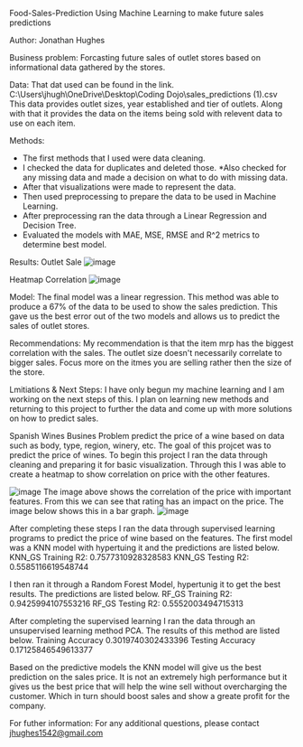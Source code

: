  Food-Sales-Prediction
  Using Machine Learning to make future sales predictions
  
Author: Jonathan Hughes

Business problem:
Forcasting future sales of outlet stores based on informational data gathered by the stores. 

Data:
That dat used can be found in the link. 
C:\Users\jhugh\OneDrive\Desktop\Coding Dojo\sales_predictions (1).csv
This data provides outlet sizes, year established and tier of outlets. Along with that it provides the data on the items being sold with relevent data to use on each item.

Methods:
  * The first methods that I used were data cleaning.
  * I checked the data for duplicates and deleted those.
  *Also checked for any missing data and made a decision on what to do with missing data. 
  * After that visualizations were made to represent the data.
  * Then used preprocessing to prepare the data to be used in Machine Learning.
  * After preprocessing ran the data through a Linear Regression and Decision Tree. 
  * Evaluated the models with MAE, MSE, RMSE and R^2 metrics to determine best model.
  
  Results:
  Outlet Sale
  ![image](https://user-images.githubusercontent.com/108833661/186662710-1f5db3cf-1242-4f1f-9349-7ac53a80232a.png)
  
  Heatmap Correlation 
  ![image](https://user-images.githubusercontent.com/108833661/186662990-61275010-64f5-4f70-a42f-b4dfe79c3559.png)

Model:
The final model was a linear regression. This method was able to produce a 67% of the data to be used to show the sales prediction. This gave us the best error out of the two models and allows us to predict the sales of outlet stores. 

Recommendations:
My recommendation is that the item mrp has the biggest correlation with the sales. The outlet size doesn't necessarily correlate to bigger sales. Focus more on the itmes you are selling rather then the size of the store. 

Lmitiations & Next Steps:
I have only begun my machine learning and I am working on the next steps of this. I plan on learning new methods and returning to this project to further the data and come up with more solutions on how to predict sales. 

Spanish Wines
Busines Problem predict the price of a wine based on data such as body, type, region, winery, etc. 
The goal of this projcet was to predict the price of wines. To begin this project I ran the data through cleaning and preparing it for basic visualization. Through this I was able to create a heatmap to show correlation on price with the other features. 

![image](https://user-images.githubusercontent.com/108833661/192656261-1ecae0b7-4afe-41d4-bf68-784d13275623.png)
The image above shows the correlation of the price with important features. From this we can see that rating has an impact on the price. 
The image below shows this in a bar graph.
![image](https://user-images.githubusercontent.com/108833661/192656367-f8d49bec-b8be-4147-adc1-70f0dcabf1b4.png)

After completing these steps I ran the data through supervised learning programs to predict the price of wine based on the features. 
The first model was a KNN model with hypertuing it and the predictions are listed below. 
KNN_GS Training R2: 0.7577310928328583
KNN_GS Testing R2: 0.5585116619548744

I then ran it through a Random Forest Model, hypertunig it to get the best results.  The predictions are listed below.
RF_GS Training R2: 0.9425994107553216
RF_GS Testing R2: 0.5552003494715313

After completing the supervised learning I ran the data through an unsupervised learning method PCA. The results of this method are listed below.
Training Accuracy 0.3019740302433396
Testing Accuracy 0.17125846549613377

Based on the predictive models the KNN model will give us the best prediction on the sales price. It is not an extremely high performance but it gives us the best price that will help the wine sell without overcharging the customer. Which in turn should boost sales and show a greate profit for the company.

For futher information:
For any additional questions, please contact jhughes1542@gmail.com
